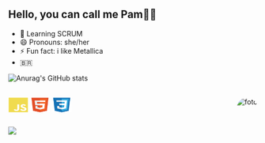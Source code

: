 ## Hello, you can call me Pam👋🏻


- 🌱 Learning SCRUM
- 😄 Pronouns: she/her
- ⚡ Fun fact: i like Metallica 
- 🇧🇷


![Anurag's GitHub stats](https://github-readme-stats.vercel.app/api?username=P4mell4&show_icons=true&theme=dark)


<div style="display: inline_block"><br>
  <img align="center" alt="Rafa-Js" height="30" width="40" src="https://raw.githubusercontent.com/devicons/devicon/master/icons/javascript/javascript-plain.svg">
  <img align="center" alt="Rafa-HTML" height="30" width="40" src="https://raw.githubusercontent.com/devicons/devicon/master/icons/html5/html5-original.svg">
  <img align="center" alt="Rafa-CSS" height="30" width="40" src="https://raw.githubusercontent.com/devicons/devicon/master/icons/css3/css3-original.svg">
  <img align="right" alt="foto" height="150" style="border-radius:50px;" src="https://cdn.discordapp.com/attachments/1070863906483998722/1071202213071945788/Frase_motivacional_do_dia.jpg">
</div>

##

  <a href = "mailto:https://accounts.google.com/SignOutOptions?hl=en&continue=https://mail.google.com&service=mail"><img src="https://img.shields.io/badge/-Gmail-%23333?style=for-the-badge&logo=gmail&logoColor=white" target="_blank"></a>
